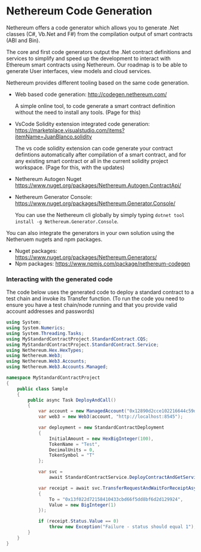 # Nethereum Code Generation

Nethereum offers a code generator which allows you to generate .Net classes (C#, Vb.Net and F#) from the compilation output of smart contracts (ABI and Bin).

The core and first code generators output the .Net contract definitions and services to simplify and speed up the development to interact with Ethereum smart contracts using Nethereum. Our roadmap is to be able to generate User interfaces, view models and cloud services.

Nethereum provides different tooling based on the same code generation.

* Web based code generation: http://codegen.nethereum.com/
 
 	A simple online tool, to code generate a smart contract definition without the need to install any tools. (Page for this)

* VsCode Solidity extension integrated code generation: https://marketplace.visualstudio.com/items?itemName=JuanBlanco.solidity
	
	The vs code solidity extension can code generate your contract defintions automatically after compilation of a smart contract, and for any existing smart contract or all in the current solidity project workspace. (Page for this, with the updates)
	
* Nethereum Autogen Nuget https://www.nuget.org/packages/Nethereum.Autogen.ContractApi/
	
* Nethereum Generator Console: https://www.nuget.org/packages/Nethereum.Generator.Console/

	You can use the Nethereum cli globally by simply typing ```dotnet tool install -g Nethereum.Generator.Console```. 

You can also integrate the generators in your own solution using the Netheruem nugets and npm packages.

* Nuget packages: https://www.nuget.org/packages/Nethereum.Generators/
* Npm packages: https://www.npmjs.com/package/nethereum-codegen


### Interacting with the generated code

The code below uses the generated code to deploy a standard contract to a test chain and invoke its Transfer function.
(To run the code you need to ensure you have a test chain/node running and that you provide valid account addresses and passwords)

``` csharp
using System;
using System.Numerics;
using System.Threading.Tasks;
using MyStandardContractProject.StandardContract.CQS;
using MyStandardContractProject.StandardContract.Service;
using Nethereum.Hex.HexTypes;
using Nethereum.Web3;
using Nethereum.Web3.Accounts;
using Nethereum.Web3.Accounts.Managed;

namespace MyStandardContractProject
{
    public class Sample
    {
        public async Task DeployAndCall()
        {
            var account = new ManagedAccount("0x12890d2cce102216644c59dae5baed380d84830c", "password");
            var web3 = new Web3(account, "http://localhost:8545");

            var deployment = new StandardContractDeployment
            {
                InitialAmount = new HexBigInteger(100),
                TokenName = "Test",
                DecimalUnits = 0,
                TokenSymbol = "T"
            };

            var svc =
                await StandardContractService.DeployContractAndGetServiceAsync(web3, deployment);

            var receipt = await svc.TransferRequestAndWaitForReceiptAsync(new TransferFunction
            {
                To = "0x13f022d72158410433cbd66f5dd8bf6d2d129924",
                Value = new BigInteger(1)
            });

            if (receipt.Status.Value == 0)
                throw new Exception("Failure - status should equal 1");
        }
    }
}
```
